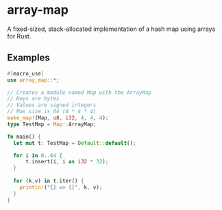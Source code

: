 # array-map
A fixed-sized, stack-allocated implementation of a hash map using arrays for Rust.

## Examples
```rust
#[macro_use]
use array_map::*;

// Creates a module named Map with the ArrayMap
// Keys are bytes
// Values are signed integers
// Max size is 64 (4 * 4 * 4)
make_map!(Map, u8, i32, 4, 4, 4);
type TestMap = Map::ArrayMap;

fn main() {
  let mut t: TestMap = Default::default();

  for i in 0..64 {
      t.insert(i, i as i32 * 32);
  }
  
  for (k,v) in t.iter() { 
    println!("{} => {}", k, v);
  }
}
```
